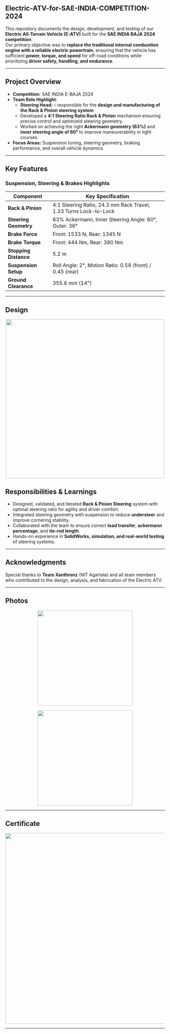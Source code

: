 ## Electric-ATV-for-SAE-INDIA-COMPETITION-2024

This repository documents the design, development, and testing of our **Electric All-Terrain Vehicle (E-ATV)** built for the **SAE INDIA BAJA 2024 competition**.  
Our primary objective was to **replace the traditional internal combustion engine with a reliable electric powertrain**, ensuring that the vehicle has sufficient **power, torque, and speed** for off-road conditions while prioritizing **driver safety, handling, and endurance**.

---

## Project Overview

- **Competition**: SAE INDIA E-BAJA 2024  
- **Team Role Highlight**:  
  - **Steering Head:** – responsible for the **design and manufacturing of the Rack & Pinion steering system**  
  - Developed a **4:1 Steering Ratio Rack & Pinion** mechanism ensuring precise control and optimized steering geometry.  
  - Worked on achieving the right **Ackermann geometry (63%)** and **inner steering angle of 60°** to improve maneuverability in tight courses.  
- **Focus Areas:** Suspension tuning, steering geometry, braking performance, and overall vehicle dynamics.

---

## Key Features

### Suspension, Steering & Brakes Highlights
| Component               | Key Specification |
|------------------------|-----------------|
| **Rack & Pinion**      | 4:1 Steering Ratio, 24.3 mm Rack Travel, 1.33 Turns Lock-to-Lock |
| **Steering Geometry**  | 63% Ackermann, Inner Steering Angle: 60°, Outer: 36° |
| **Brake Force**        | Front: 1533 N, Rear: 1345 N |
| **Brake Torque**       | Front: 444 Nm, Rear: 390 Nm |
| **Stopping Distance**  | 5.2 m |
| **Suspension Setup**   | Roll Angle: 2°, Motion Ratio: 0.58 (front) / 0.45 (rear) |
| **Ground Clearance**   | 355.6 mm (14") |




---
## Design
<p align="center">
  <img src="https://github.com/user-attachments/assets/7f561d8f-b01a-4d51-b22a-1ddaea71690f" width="500">
</p>


## Responsibilities & Learnings

- Designed, validated, and iterated **Rack & Pinion Steering** system with optimal steering ratio for agility and driver comfort.
- Integrated steering geometry with suspension to reduce **understeer** and improve cornering stability.
- Collaborated with the team to ensure correct **load transfer**, **ackermann percentage**, and **tie-rod length**.
- Hands-on experience in **SolidWorks, simulation, and real-world testing** of steering systems.

---

## Acknowledgments

Special thanks to **Team Xanthronz** (NIT Agartala) and all team members who contributed to the design, analysis, and fabrication of the Electric ATV.

---

## Photos


<p align="center">
  <img src="https://github.com/user-attachments/assets/1d9736f3-1b9c-4a6d-886e-bb6d265c039f" width="300">
</p>

<p align="center">
  <img src="https://github.com/user-attachments/assets/67d113e5-50b2-4bc3-8491-dca7b5464436" width="300">
</p>

---


## Certificate

<p align="center">
  <img src="https://github.com/user-attachments/assets/d3bb3d51-93c3-4add-a6cf-6ce0b0454874" width="600">
</p>

---





